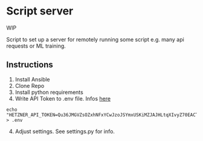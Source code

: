 # Script server
WIP

Script to set up a server for remotely running some script e.g. many api requests or ML training.

## Instructions
1. Install Ansible
1. Clone Repo
2. Install python requirements
3. Write API Token to .env file. Infos [here](https://docs.hetzner.cloud/#overview)
```
echo "HETZNER_API_TOKEN=Qu36JMGVZsOZxhNFxYCwJzoJSYmxUSKiMZJAJHLtqXIvyZ70EACTZWSin795hE9r" > .env
``` 
4. Adjust settings. See settings.py for info.
